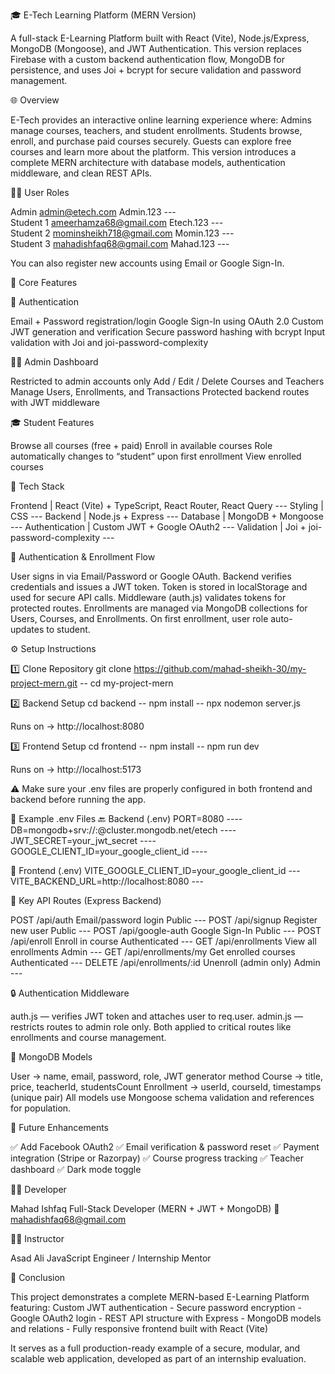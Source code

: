 🎓 E-Tech Learning Platform (MERN Version)

A full-stack E-Learning Platform built with React (Vite), Node.js/Express, MongoDB (Mongoose), and JWT Authentication.
This version replaces Firebase with a custom backend authentication flow, MongoDB for persistence, and uses Joi + bcrypt for secure validation and password management.


🌐 Overview

E-Tech provides an interactive online learning experience where:
Admins manage courses, teachers, and student enrollments.
Students browse, enroll, and purchase paid courses securely.
Guests can explore free courses and learn more about the platform.
This version introduces a complete MERN architecture with database models, authentication middleware, and clean REST APIs.


👨‍🏫 User Roles


Admin	     admin@etech.com               Admin.123  --- 	       
Student 1  ameerhamza68@gmail.com        Etech.123	---        
Student 2  mominsheikh718@gmail.com      Momin.123	---        
Student 3  mahadishfaq68@gmail.com       Mahad.123	---        

You can also register new accounts using Email or Google Sign-In.


🚀 Core Features


🔐 Authentication

Email + Password registration/login
Google Sign-In using OAuth 2.0
Custom JWT generation and verification
Secure password hashing with bcrypt
Input validation with Joi and joi-password-complexity


🧑‍💼 Admin Dashboard

Restricted to admin accounts only
Add / Edit / Delete Courses and Teachers
Manage Users, Enrollments, and Transactions
Protected backend routes with JWT middleware


🎓 Student Features

Browse all courses (free + paid)
Enroll in available courses
Role automatically changes to “student” upon first enrollment
View enrolled courses


🧰 Tech Stack

Frontend	  |   React (Vite) + TypeScript, React Router, React Query  ---
Styling	    |    CSS  ---
Backend	    |    Node.js + Express ---
Database	  |  MongoDB + Mongoose ---
Authentication	|  Custom JWT + Google OAuth2 ---
Validation	    |  Joi + joi-password-complexity ---





🔄 Authentication & Enrollment Flow

User signs in via Email/Password or Google OAuth.
Backend verifies credentials and issues a JWT token.
Token is stored in localStorage and used for secure API calls.
Middleware (auth.js) validates tokens for protected routes.
Enrollments are managed via MongoDB collections for Users, Courses, and Enrollments.
On first enrollment, user role auto-updates to student.


⚙️ Setup Instructions

1️⃣ Clone Repository
git clone https://github.com/mahad-sheikh-30/my-project-mern.git  --
cd my-project-mern

2️⃣ Backend Setup
cd backend --
npm install --
npx nodemon server.js 


Runs on → http://localhost:8080

3️⃣ Frontend Setup
cd frontend --
npm install --
npm run dev 


Runs on → http://localhost:5173

⚠️ Make sure your .env files are properly configured in both frontend and backend before running the app.

🧾 Example .env Files
🔙 Backend (.env)
PORT=8080  ----
DB=mongodb+srv://<username>:<password>@cluster.mongodb.net/etech ----
JWT_SECRET=your_jwt_secret  ----
GOOGLE_CLIENT_ID=your_google_client_id ----

🎨 Frontend (.env)
VITE_GOOGLE_CLIENT_ID=your_google_client_id --- 
VITE_BACKEND_URL=http://localhost:8080  ---

🔗 Key API Routes (Express Backend)

POST	/api/auth	Email/password login	Public  --- 
POST	/api/signup	Register new user	Public  ---
POST	/api/google-auth	Google Sign-In	Public  ---
POST	/api/enroll	Enroll in course	Authenticated ---
GET	/api/enrollments	View all enrollments	Admin ---
GET	/api/enrollments/my	Get enrolled courses	Authenticated ---
DELETE	/api/enrollments/:id	Unenroll (admin only)	Admin ---


🔒 Authentication Middleware

auth.js — verifies JWT token and attaches user to req.user.
admin.js — restricts routes to admin role only.
Both applied to critical routes like enrollments and course management.


💾 MongoDB Models

User → name, email, password, role, JWT generator method
Course → title, price, teacherId, studentsCount
Enrollment → userId, courseId, timestamps (unique pair)
All models use Mongoose schema validation and references for population.


🔮 Future Enhancements

✅ Add Facebook OAuth2
✅ Email verification & password reset
✅ Payment integration (Stripe or Razorpay)
✅ Course progress tracking
✅ Teacher dashboard
✅ Dark mode toggle


👨‍💻 Developer

Mahad Ishfaq
Full-Stack Developer (MERN + JWT + MongoDB)
📧 mahadishfaq68@gmail.com

👨‍🏫 Instructor

Asad Ali
JavaScript Engineer / Internship Mentor

🏁 Conclusion

This project demonstrates a complete MERN-based E-Learning Platform featuring:
Custom JWT authentication - 
Secure password encryption - 
Google OAuth2 login - 
REST API structure with Express - 
MongoDB models and relations - 
Fully responsive frontend built with React (Vite)

It serves as a full production-ready example of a secure, modular, and scalable web application, developed as part of an internship evaluation.
